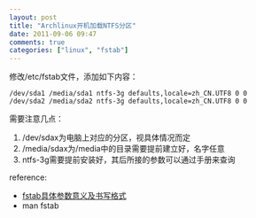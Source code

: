```yaml
---
layout: post
title: "Archlinux开机加载NTFS分区"
date: 2011-09-06 09:47
comments: true
categories: ["linux", "fstab"]
---
```


修改/etc/fstab文件，添加如下内容：

```
/dev/sda1 /media/sda1 ntfs-3g defaults,locale=zh_CN.UTF8 0 0
/dev/sda2 /media/sda2 ntfs-3g defaults,locale=zh_CN.UTF8 0 0
```

需要注意几点：

1. /dev/sdax为电脑上对应的分区，视具体情况而定
2. /media/sdax为/media中的目录需要提前建立好，名字任意
3. ntfs-3g需要提前安装好，其后所接的参数可以通过手册来查询

reference:

* [fstab具体参数意义及书写格式](http://en.wikipedia.org/wiki/Fstab)
* man fstab
